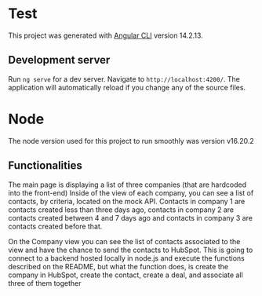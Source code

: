 # Test

This project was generated with [Angular CLI](https://github.com/angular/angular-cli) version 14.2.13.

## Development server

Run `ng serve` for a dev server. Navigate to `http://localhost:4200/`. The application will automatically reload if you change any of the source files.

# Node

The node version used for this project to run smoothly was version v16.20.2

## Functionalities

The main page is displaying a list of three companies (that are hardcoded into the front-end)
Inside of the view of each company, you can see a list of contacts, by criteria, located on the mock API. Contacts in company 1 are contacts created less than three days ago, contacts in company 2 are contacts created between 4 and 7 days ago and contacts in company 3 are contacts created before that.

On the Company view you can see the list of contacts associated to the view and have the chance to send the contacts to HubSpot. This is going to connect to a backend hosted locally in node.js and execute the functions described on the README, but what the function does, is create the company in HubSpot, create the contact, create a deal, and associate all three of them together



